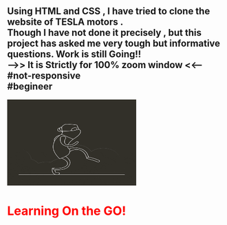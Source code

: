 <h2>
Using HTML and CSS , I have tried to clone the website of TESLA motors .<br> Though I have not done it precisely , but this project has asked me very tough but informative questions. Work is still Going!!
<br>
-->> It is Strictly for 100% zoom window <<--<br>
#not-responsive <br>
#begineer
</h2>

<img src="https://github.com/Geek-Tekina/TESLA-Future-CARS/blob/master/giphy.gif?raw=true" height=200px width =300px >
<br>
<h1><font color=red>Learning On the GO!</font></h1>

